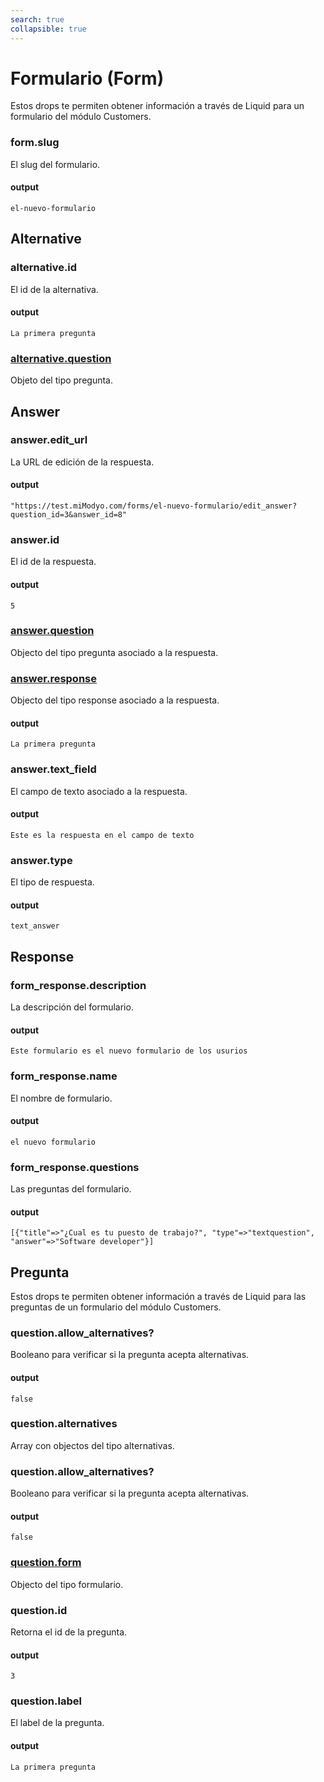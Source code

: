 ```yaml
---
search: true
collapsible: true
---
```


# Formulario (Form)

Estos drops te permiten obtener información a través de Liquid para un formulario del módulo Customers.

### form.slug

El slug del formulario.

#### output

```el-nuevo-formulario```

## Alternative

### alternative.id

El id de la alternativa.

#### output

```La primera pregunta```

### [alternative.question](#pregunta)

Objeto del tipo pregunta.

## Answer

### answer.edit_url

La URL de edición de la respuesta.

#### output

```"https://test.miModyo.com/forms/el-nuevo-formulario/edit_answer?question_id=3&answer_id=8"```

### answer.id

El id de la respuesta.

#### output

```5```

### [answer.question](#pregunta)

Objecto del tipo pregunta asociado a la respuesta.

### [answer.response](#response)

Objecto del tipo response asociado a la respuesta.

#### output

```La primera pregunta```

### answer.text_field

El campo de texto asociado a la respuesta.

#### output

```Este es la respuesta en el campo de texto```

### answer.type

El tipo de respuesta.

#### output

```text_answer```

## Response

### form_response.description

La descripción del formulario.

#### output

```Este formulario es el nuevo formulario de los usurios```

### form_response.name

El nombre de formulario.

#### output

```el nuevo formulario```

### form_response.questions

Las preguntas del formulario.

#### output

``` [{"title"=>"¿Cual es tu puesto de trabajo?", "type"=>"textquestion", "answer"=>"Software developer"}] ```

## Pregunta

Estos drops te permiten obtener información a través de Liquid para las preguntas de un formulario del módulo Customers.

### question.allow_alternatives?

Booleano para verificar si la pregunta acepta alternativas.

#### output

```false```

### question.alternatives

Array con objectos del tipo alternativas.

### question.allow_alternatives?

Booleano para verificar si la pregunta acepta alternativas.

#### output

```false```

### [question.form](#formulario-form)

Objecto del tipo formulario.

### question.id

Retorna el id de la pregunta.

#### output

```3```

### question.label

El label de la pregunta.

#### output

```La primera pregunta```
